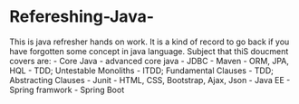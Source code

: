 # Refereshing-Java-

This is java refresher hands on work. It is a kind of record to go back if you have forgotten some concept in java language. Subject that thiS doucment covers are:
          - Core Java
          - advanced core java
          - JDBC 
          - Maven
          - ORM, JPA, HQL
          - TDD; Untestable Monoliths
          - ITDD; Fundamental Clauses 
          - TDD; Abstracting Clauses 
          - Junit
          - HTML, CSS, Bootstrap, Ajax, Json 
          - Java EE
          - Spring framwork
          - Spring Boot
        
